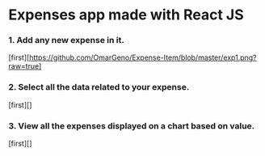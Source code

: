 # Expenses app made with React JS

### 1. Add any new expense in it.
[first][https://github.com/OmarGeno/Expense-Item/blob/master/exp1.png?raw=true]
### 2. Select all the data related to your expense.
[first][]
### 3. View all the expenses displayed on a chart based on value.
[first][]
